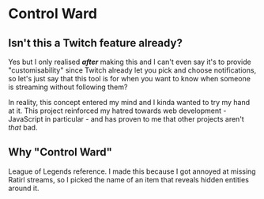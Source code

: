 # Control Ward

## Isn't this a Twitch feature already?

Yes but I only realised ***after*** making this and I can't even say it's to provide "customisability" since
Twitch already let you pick and choose notifications, so let's just say that this tool is for when you want to
know when someone is streaming without following them?

In reality, this concept entered my mind and I kinda wanted to try my hand at it. This project reinforced my hatred
towards web development - JavaScript in particular - and has proven to me that other projects aren't *that* bad.

## Why "Control Ward"

League of Legends reference. I made this because I got annoyed at missing Ratirl streams, so I picked the name of
an item that reveals hidden entities around it.
